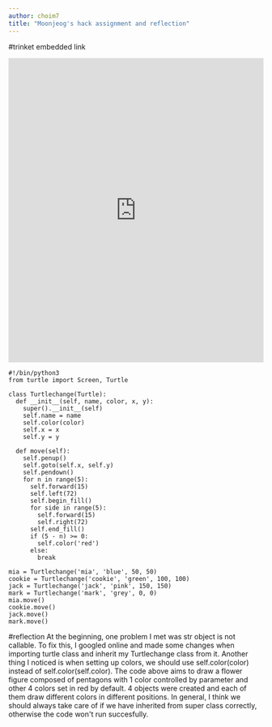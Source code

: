 ```yaml
---
author: choim7
title: "Moonjeog's hack assignment and reflection"
---
```


#trinket embedded link
<iframe src="https://trinket.io/embed/python/3ac5817cc9" width="100%" height="600" frameborder="0" marginwidth="0" marginheight="0" allowfullscreen></iframe>

```
#!/bin/python3
from turtle import Screen, Turtle

class Turtlechange(Turtle):
  def __init__(self, name, color, x, y):
    super().__init__(self)
    self.name = name
    self.color(color)
    self.x = x
    self.y = y
    
  def move(self):
    self.penup()
    self.goto(self.x, self.y)
    self.pendown()
    for n in range(5):
      self.forward(15)
      self.left(72)
      self.begin_fill()
      for side in range(5):
        self.forward(15)
        self.right(72)
      self.end_fill()
      if (5 - n) >= 0:
        self.color('red')
      else: 
        break

mia = Turtlechange('mia', 'blue', 50, 50)
cookie = Turtlechange('cookie', 'green', 100, 100)
jack = Turtlechange('jack', 'pink', 150, 150)
mark = Turtlechange('mark', 'grey', 0, 0)
mia.move()
cookie.move()
jack.move()
mark.move()
```

#reflection
At the beginning, one problem I met was str object is not callable. To fix this, I googled online and made some changes when importing turtle class and inherit my 
Turtlechange class from it. Another thing I noticed is when setting up colors, we should use self.color(color) instead of self.color(self.color). The code above
aims to draw a flower figure composed of pentagons with 1 color controlled by parameter and other 4 colors set in red by default. 4 objects were created and each 
of them draw different colors in different positions. In general, I think we should always take care of if we have inherited from super class correctly, otherwise
the code won't run succesfully. 
